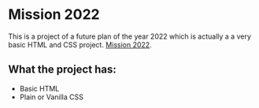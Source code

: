 # Mission 2022

This is a project of a future plan of the year 2022 which is actually a a very basic HTML and CSS project. [Mission 2022](https://abdullahhosenakash.github.io/mission-2022/).

## What the project has:

* Basic HTML
* Plain or Vanilla CSS